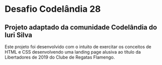 # Desafio Codelândia 28

## Projeto adaptado da comunidade Codelândia do Iuri Silva

Este projeto foi desenvolvido com o intuito de exercitar os conceitos de HTML e CSS desenvolvendo uma landing page alusiva ao título da Libertadores de 2019 do Clube de Regatas Flamengo.
